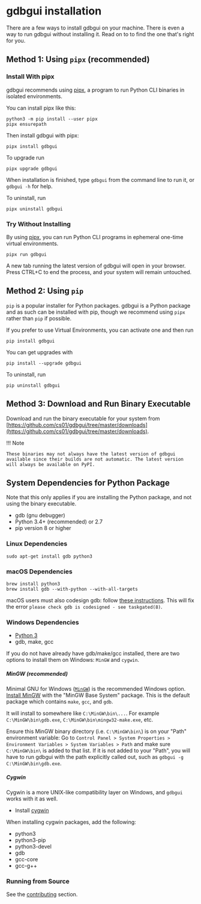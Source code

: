 # gdbgui installation

There are a few ways to install gdbgui on your machine. There is even a way to run gdbgui without installing it. Read on to to find the one that's right for you.


## Method 1: Using `pipx` (recommended)

### Install With pipx
gdbgui recommends using [pipx](https://github.com/pipxproject/pipx), a program to run Python CLI binaries in isolated environments.

You can install pipx like this:
```
python3 -m pip install --user pipx
pipx ensurepath
```

Then install gdbgui with pipx:
```
pipx install gdbgui
```

To upgrade run
```
pipx upgrade gdbgui
```

When installation is finished, type `gdbgui` from the command line to run it, or `gdbgui -h` for help.

To uninstall, run
```
pipx uninstall gdbgui
```

### Try Without Installing
By using [pipx](https://github.com/pipxproject/pipx), you can run Python CLI programs in ephemeral one-time virtual environments.
```
pipx run gdbgui
```
A new tab running the latest version of gdbgui will open in your browser. Press CTRL+C to end the process, and your system will remain untouched.

## Method 2: Using `pip`
`pip` is a popular installer for Python packages. gdbgui is a Python package and as such can be installed with pip, though we recommend using `pipx` rather than `pip` if possible.

If you prefer to use Virtual Environments, you can activate one and then run
```
pip install gdbgui
```

You can get upgrades with
```
pip install --upgrade gdbgui
```

To uninstall, run
```
pip uninstall gdbgui
```

## Method 3: Download and Run Binary Executable
Download and run the binary executable for your system from [https://github.com/cs01/gdbgui/tree/master/downloads](https://github.com/cs01/gdbgui/tree/master/downloads).

!!! Note

    These binaries may not always have the latest version of gdbgui available since their builds are not automatic. The latest version will always be available on PyPI.

## System Dependencies for Python Package
Note that this only applies if you are installing the Python package, and not using the binary executable.

* gdb (gnu debugger)
* Python 3.4+ (recommended) or 2.7
* pip version 8 or higher

### Linux Dependencies
    sudo apt-get install gdb python3

### macOS Dependencies
    brew install python3
    brew install gdb --with-python --with-all-targets

macOS users must also codesign gdb: follow [these
instructions](http://andresabino.com/2015/04/14/codesign-gdb-on-mac-os-x-yosemite-10-10-2/). This will fix the error
`please check gdb is codesigned - see taskgated(8)`.

### Windows Dependencies
* [Python 3](https://www.python.org/downloads/windows/)
* gdb, make, gcc

If you do not have already have gdb/make/gcc installed, there are two options to install them on Windows: `MinGW` and `cygwin`.

##### MinGW (recommended)
Minimal GNU for Windows ([`MinGW`]([http://mingw.org/)) is the recommended Windows option. [Install MinGW](https://sourceforge.net/projects/mingw/files/Installer/mingw-get-setup.exe/download) with the "MinGW Base System" package. This is the default package which contains `make`, `gcc`, and `gdb`.

It will install to somewhere like `C:\MinGW\bin\...`. For example `C:\MinGW\bin\gdb.exe`, `C:\MinGW\bin\mingw32-make.exe`, etc.

Ensure this MinGW binary directory (i.e. `C:\MinGW\bin\`) is on your "Path" environment variable: Go to `Control Panel > System Properties > Environment Variables > System Variables > Path` and make sure `C:\MinGW\bin\` is added to that list. If it is not added to your "Path", you will have to run gdbgui with the path explicitly called out, such as `gdbgui -g C:\MinGW\bin\gdb.exe`.

##### Cygwin
Cygwin is a more UNIX-like compatibility layer on Windows, and `gdbgui` works with it as well.

* Install [cygwin](https://cygwin.com/install.html)

When installing cygwin packages, add the following:

* python3
* python3-pip
* python3-devel
* gdb
* gcc-core
* gcc-g++


### Running from Source
See the [contributing](/contributing) section.
